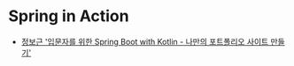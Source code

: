 # Spring in Action

- [정보근 '입문자를 위한 Spring Boot with Kotlin - 나만의 포트폴리오 사이트 만들기'](https://inf.run/WM5mW)